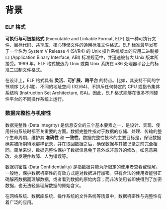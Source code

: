 # 背景

### ELF 格式

**可执行与可链接格式** \(Executable and Linkable Format, ELF\) 是一种可执行文件、目标代码、共享库、核心转储文件的通用标准文件格式。ELF 标准最早发布于一个名为 System V Release 4 \(SVR4\) 的 Unix 操作系统版本的应用二进制接口 \(Application Binary Interface, ABI\) 标准规范中，并迅速被各大 Unix 版本所接受。1999 年，ELF 格式被选为 Unix 或类 Unix 系统在 x86 处理器平台上的标准二进制文件格式。

在设计上，ELF 格式具有 **灵活、可扩展、跨平台** 的特点。比如，其支持不同的字节顺序 \(大小端\)、不同的地址空间 \(32/64\)、不排斥任何特定的 CPU 或指令集体系结构 \(Instruction Set Architecture, ISA\)。因此，ELF 格式能够在很多不同硬件平台的不同操作系统上运行。

### 数据完整性与机密性

数据完整性 \(Data Integrity\) 是信息安全的三个基本要素之一，是设计、实现、使用任何系统时都至关重要的方面。数据完整性指对于数据的存储、处理、传输的整个生命周期，维护其 **准确性** 和 **一致性**。数据完整性技术的主要目标是，保证数据确实被所期待地那样记录，并在取回数据之后，确保数据与其被记录之前完全相同。简单来说，数据完整性保护了数据信息免于意外或非意外的修改，如恶意篡改、突发硬件故障、人为错误等。

数据机密性 \(Data Confidentiality\) 是指数据只能为所限定的使用者查看或理解。一般地，保护数据机密性的有效方式是对数据进行加密。只有合法的使用者能够正确解密数据而理解数据，或者看到数据的原始内容；而非法使用者即使得到了加密数据，也无法轻易理解数据的原始含义。

在网络系统、数据库系统、操作系统的文件系统等场景中，数据机密性与完整性有着广泛的应用。

